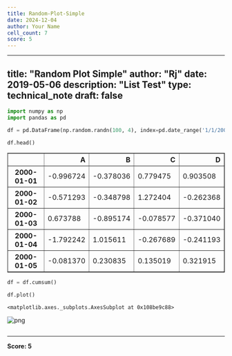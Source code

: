 ```yaml
---
title: Random-Plot-Simple
date: 2024-12-04
author: Your Name
cell_count: 7
score: 5
---
```


---
title: "Random Plot Simple"
author: "Rj"
date: 2019-05-06
description: "List Test"
type: technical_note
draft: false
---

```python
import numpy as np
import pandas as pd
```


```python
df = pd.DataFrame(np.random.randn(100, 4), index=pd.date_range('1/1/2000', periods=100), columns=list('ABCD'))
```


```python
df.head()
```




<div>
<style scoped>
    .dataframe tbody tr th:only-of-type {
        vertical-align: middle;
    }

    .dataframe tbody tr th {
        vertical-align: top;
    }

    .dataframe thead th {
        text-align: right;
    }
</style>
<table border="1" class="dataframe">
  <thead>
    <tr style="text-align: right;">
      <th></th>
      <th>A</th>
      <th>B</th>
      <th>C</th>
      <th>D</th>
    </tr>
  </thead>
  <tbody>
    <tr>
      <th>2000-01-01</th>
      <td>-0.996724</td>
      <td>-0.378036</td>
      <td>0.779475</td>
      <td>0.903508</td>
    </tr>
    <tr>
      <th>2000-01-02</th>
      <td>-0.571293</td>
      <td>-0.348798</td>
      <td>1.272404</td>
      <td>-0.262368</td>
    </tr>
    <tr>
      <th>2000-01-03</th>
      <td>0.673788</td>
      <td>-0.895174</td>
      <td>-0.078577</td>
      <td>-0.371040</td>
    </tr>
    <tr>
      <th>2000-01-04</th>
      <td>-1.792242</td>
      <td>1.015611</td>
      <td>-0.267689</td>
      <td>-0.241193</td>
    </tr>
    <tr>
      <th>2000-01-05</th>
      <td>-0.081370</td>
      <td>0.230835</td>
      <td>0.135019</td>
      <td>0.321915</td>
    </tr>
  </tbody>
</table>
</div>




```python
df = df.cumsum()
```


```python
df.plot()
```




    <matplotlib.axes._subplots.AxesSubplot at 0x108be9c88>




    
![png](/mlnotes/images/random-plot-simple_5_1.png)
    



```python

```


---
**Score: 5**
